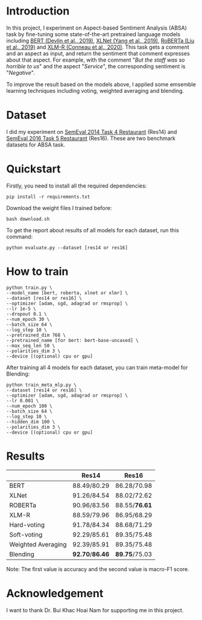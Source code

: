 # Introduction

In this project, I experiment on Aspect-based Sentiment Analysis (ABSA) task by fine-tuning some state-of-the-art pretrained language models including [BERT (Devlin et al., 2019)](https://arxiv.org/abs/1810.04805), [XLNet (Yang et al., 2019)](https://arxiv.org/abs/1906.08237), [RoBERTa (Liu et al., 2019)](https://arxiv.org/abs/1907.11692) and [XLM-R (Conneau et al., 2020)](https://arxiv.org/abs/1911.02116). This task gets a comment and an aspect as input, and return the sentiment that comment expresses about that aspect. For example, with the comment "*But the staff was so horrible to us*" and the aspect "*Service*", the corresponding sentiment is "*Negative*".

To improve the result based on the models above, I applied some emsemble learning techniques including voting, weighted averaging and blending.

# Dataset

I did my experiment on [SemEval 2014 Task 4 Restaurant](https://alt.qcri.org/semeval2014/task4/) (Res14) and [SemEval 2016 Task 5 Restaurant](https://alt.qcri.org/semeval2016/task5/) (Res16). These are two benchmark datasets for ABSA task.

# Quickstart

Firstly, you need to install all the required dependencies:

```
pip install -r requirements.txt
```

Download the weight files I trained before:

```
bash download.sh
```

To get the report about results of all models for each dataset, run this command:

```
python evaluate.py --dataset [res14 or res16]
```

# How to train

```
python train.py \
--model_name [bert, roberta, xlnet or xlmr] \
--dataset [res14 or res16] \
--optimizer [adam, sgd, adagrad or rmsprop] \
--lr 1e-5 \
--dropout 0.1 \
--num_epoch 30 \
--batch_size 64 \
--log_step 10 \
--pretrained_dim 768 \
--pretrained_name [for bert: bert-base-uncased] \
--max_seq_len 50 \
--polarities_dim 3 \
--device [(optional) cpu or gpu]
```

After training all 4 models for each dataset, you can train meta-model for Blending:

```
python train_meta_mlp.py \
--dataset [res14 or res16] \
--optimizer [adam, sgd, adagrad or rmsprop] \
--lr 0.001 \
--num_epoch 100 \
--batch_size 64 \
--log_step 10 \
--hidden_dim 100 \
--polarities_dim 3 \
--device [(optional) cpu or gpu]
```

# Results
|             | Res14 | Res16 |
| ------------------ | ------------------ | ------------------ |
| BERT | 88.49/80.29 | 86.28/70.98 |
| XLNet | 91.26/84.54 | 88.02/72.62 |
| ROBERTa | 90.96/83.56 | 88.55/**76.61** |
| XLM-R | 88.59/79.96 | 86.95/68.29 |
| Hard-voting | 91.78/84.34 | 88.68/71.29 |
| Soft-voting | 92.29/85.61 | 89.35/75.48 |
| Weighted Averaging | 92.39/85.91 | 89.35/75.48 |
| Blending | **92.70**/**86.46** | **89.75**/75.03 |

Note: The first value is accuracy and the second value is macro-F1 score.

# Acknowledgement

I want to thank Dr. Bui Khac Hoai Nam for supporting me in this project.
